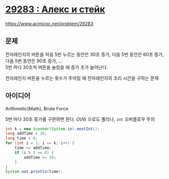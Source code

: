 # [29283 : Алекс и стейк](https://www.acmicpc.net/problem/29283)
https://www.acmicpc.net/problem/29283

## 문제
전자레인지의 버튼을 처음 5번 누르는 동안은 30초 증가, 다음 5번 동안은 60초 증가, 다음 5번 동안은 90초 증가, ...  
5번 마다 30초씩 버튼을 눌렀을 때 증가 초가 늘어난다.

전자레인지 버튼을 누르는 횟수가 주어질 때 전자레인지의 조리 시간을 구하는 문제

## 아이디어
Arithmetic(Math), Brute Force

5번 마다 30초 증가를 구현하면 된다. $O(N)$ 으로도 풀리나, `int` 오버플로우 주의
```java
int k = new Scanner(System.in).nextInt();
long addTime = 30;
long time = 0;
for (int i = 1; i <= k; i++) {
    time += addTime;
    if (i % 5 == 0) {
        addTime += 30;
    }
}
System.out.println(time);
```